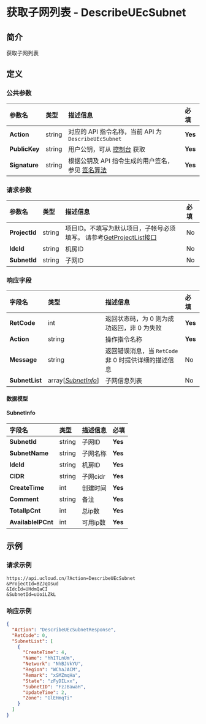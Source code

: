 # 获取子网列表 - DescribeUEcSubnet

## 简介

获取子网列表









## 定义

### 公共参数

| 参数名 | 类型 | 描述信息 | 必填 |
|:---|:---|:---|:---|
| **Action**     | string  | 对应的 API 指令名称，当前 API 为 `DescribeUEcSubnet`                        | **Yes** |
| **PublicKey**  | string  | 用户公钥，可从 [控制台](https://console.ucloud.cn/uapi/apikey) 获取                                             | **Yes** |
| **Signature**  | string  | 根据公钥及 API 指令生成的用户签名，参见 [签名算法](api/summary/signature.md)  | **Yes** |

### 请求参数

| 参数名 | 类型 | 描述信息 | 必填 |
|:---|:---|:---|:---|
| **ProjectId** | string | 项目ID。不填写为默认项目，子帐号必须填写。 请参考[GetProjectList接口](https://docs.ucloud.cn/api/summary/get_project_list) |No|
| **IdcId** | string | 机房ID |No|
| **SubnetId** | string | 子网ID |No|

### 响应字段

| 字段名 | 类型 | 描述信息 | 必填 |
|:---|:---|:---|:---|
| **RetCode** | int | 返回状态码，为 0 则为成功返回，非 0 为失败 |**Yes**|
| **Action** | string | 操作指令名称 |**Yes**|
| **Message** | string | 返回错误消息，当 `RetCode` 非 0 时提供详细的描述信息 |No|
| **SubnetList** | array[[*SubnetInfo*](#SubnetInfo)] | 子网信息列表 |No|

#### 数据模型


#### SubnetInfo

| 字段名 | 类型 | 描述信息 | 必填 |
|:---|:---|:---|:---|
| **SubnetId** | string | 子网ID |**Yes**|
| **SubnetName** | string | 子网名称 |**Yes**|
| **IdcId** | string | 机房ID |**Yes**|
| **CIDR** | string | 子网cidr |**Yes**|
| **CreateTime** | int | 创建时间 |**Yes**|
| **Comment** | string | 备注 |**Yes**|
| **TotalIpCnt** | int | 总ip数 |**Yes**|
| **AvailableIPCnt** | int | 可用ip数 |**Yes**|

## 示例

### 请求示例
    
```
https://api.ucloud.cn/?Action=DescribeUEcSubnet
&ProjectId=BZJqOsud
&IdcId=UHdmQaCI
&SubnetId=uUoiLZkL
```

### 响应示例
    
```json
{
  "Action": "DescribeUEcSubnetResponse",
  "RetCode": 0,
  "SubnetList": [
    {
      "CreateTime": 4,
      "Name": "hhITLnUm",
      "Network": "NhBJVkYU",
      "Region": "WChaJACM",
      "Remark": "xSMZmqHa",
      "State": "zFyDILxx",
      "SubnetID": "FzJBawaH",
      "UpdateTime": 2,
      "Zone": "GlEHmqTi"
    }
  ]
}
```





